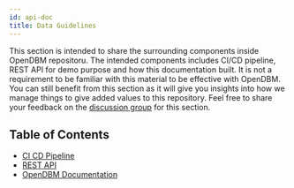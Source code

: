 ```yaml
---
id: api-doc
title: Data Guidelines
---
```


This section is intended to share the surrounding components inside OpenDBM repositoru. The intended components includes CI/CD pipeline, REST API for demo purpose and how this documentation built. It is not a requirement to be familiar with this material to be effective with OpenDBM. You can still benefit from this section as it will give you insights into how we manage things to give added values to this repository. Feel free to share your feedback on the [discussion group](https://github.com/AiCure/open_dbm/discussions/categories/general) for this section.

## Table of Contents

- [CI CD Pipeline](ci-cd-pipeline)
- [REST API](odbm-rest-api)
- [OpenDBM Documentation](odbm-doc)
